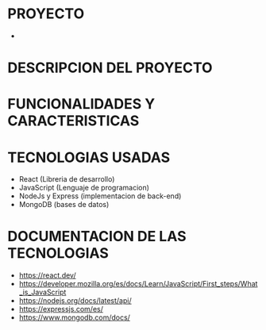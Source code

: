 # PROYECTO
- 

# DESCRIPCION DEL PROYECTO

# FUNCIONALIDADES Y CARACTERISTICAS

# TECNOLOGIAS USADAS
- React (Libreria de desarrollo)
- JavaScript (Lenguaje de programacion)
- NodeJs y Express (implementacion de back-end)
- MongoDB (bases de datos)
  
# DOCUMENTACION DE LAS TECNOLOGIAS
- https://react.dev/
- https://developer.mozilla.org/es/docs/Learn/JavaScript/First_steps/What_is_JavaScript
- https://nodejs.org/docs/latest/api/
- https://expressjs.com/es/
- https://www.mongodb.com/docs/
